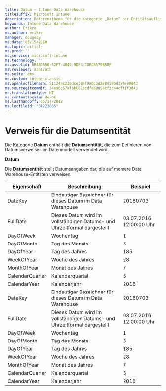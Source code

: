 ```yaml
---
title: Datum – Intune Data Warehouse
titlesuffix: Microsoft Intune
description: Referenzthema für die Kategorie „Datum“ der Entitätsauflistungen in der Intune Data Warehouse-API.
keywords: Intune Data Warehouse
author: Erikre
ms.author: erikre
manager: dougeby
ms.date: 05/15/2018
ms.topic: article
ms.prod: ''
ms.service: microsoft-intune
ms.technology: ''
ms.assetid: 6B4BC650-62F7-4049-9DE4-CDECB579B58F
ms.reviewer: aanavath
ms.suite: ems
ms.custom: intune-classic
ms.openlocfilehash: 51124ac230dce30ef9a6c3d2e8459bd37fe90d43
ms.sourcegitcommit: 34e96e57af6b861ecdfea085acf3c44cff1f3d43
ms.translationtype: HT
ms.contentlocale: de-DE
ms.lasthandoff: 05/17/2018
ms.locfileid: "34223865"
---
```

# <a name="reference-for-date-entity"></a>Verweis für die Datumsentität

Die Kategorie **Datum** enthält die **Datumsentität**, die zum Definieren von Datumsverweisen im Datenmodell verwendet wird.

**Datum**

Die **Datumsentität** stellt Datumsangaben dar, die auf mehrere Data Warehouse-Entitäten verweisen.


|    Eigenschaft     |                      Beschreibung                       |       Beispiel        |
|-----------------|--------------------------------------------------------|----------------------|
|     DateKey     | Eindeutiger Bezeichner für dieses Datum im Data Warehouse |       20160703       |
|    FullDate     |    Dieses Datum wird im vollständigen Datums- und Uhrzeitformat dargestellt     | 03.07.2016 12:00:00 Uhr |
|    DayOfWeek    |                      Wochentag                       |          1           |
|   DayOfMonth    |                      Tag des Monats                      |          3           |
|    DayOfYear    |                      Tag des Jahres                       |         185          |
|   WeekOfYear    |                      Woche des Jahres                      |          28          |
|   MonthOfYear   |                   Monat des Jahres                    |          7           |
| CalendarQuarter |                    Kalenderquartal                    |          3           |
|  CalendarYear   |                     Kalenderjahr                      |         2016         |
|     DateKey     | Eindeutiger Bezeichner für dieses Datum im Data Warehouse |       20160703       |
|    FullDate     |    Dieses Datum wird im vollständigen Datums- und Uhrzeitformat dargestellt     | 03.07.2016 12:00:00 Uhr |
|    DayOfWeek    |                      Wochentag                       |          1           |
|   DayOfMonth    |                      Tag des Monats                      |          3           |
|    DayOfYear    |                      Tag des Jahres                       |         185          |
|   WeekOfYear    |                      Woche des Jahres                      |          28          |
|   MonthOfYear   |                   Monat des Jahres                    |          7           |
| CalendarQuarter |                    Kalenderquartal                    |          3           |
|  CalendarYear   |                     Kalenderjahr                      |         2016         |

